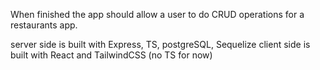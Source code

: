 When finished the app should allow a user to do CRUD operations for a restaurants app.

server side is built with Express, TS, postgreSQL, Sequelize
client side is built with React and TailwindCSS (no TS for now)